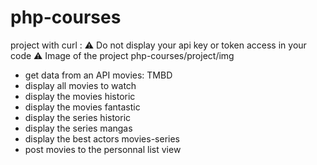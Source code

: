# php-courses
project with curl :
⚠️ Do not display your api key or token access in your code ⚠️
Image of the project php-courses/project/img
* get data from an API movies: TMBD
* display all movies to watch
* display the movies historic
* display the movies fantastic
* display the series historic
* display the series mangas
* display the best actors movies-series
* post movies to the personnal list view 
